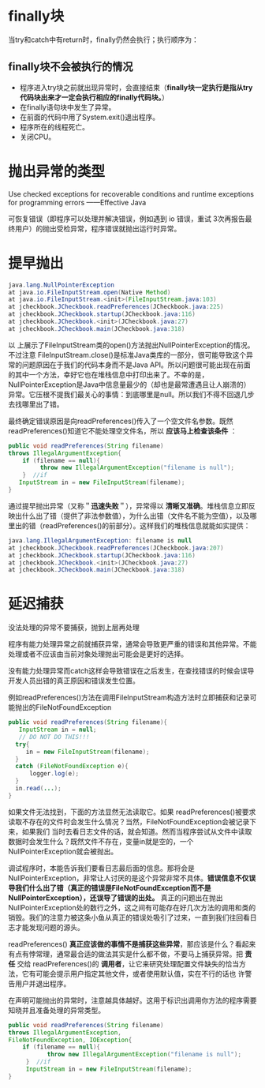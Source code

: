 
# finally块

当try和catch中有return时，finally仍然会执行；执行顺序为：

## finally块不会被执行的情况

* 程序进入try块之前就出现异常时，会直接结束（**finally块一定执行是指从try代码块出来才一定会执行相应的finally代码块。**）
* 在finally语句块中发生了异常。
* 在前面的代码中用了System.exit()退出程序。
* 程序所在的线程死亡。
* 关闭CPU。

# 抛出异常的类型

Use checked exceptions for recoverable conditions and runtime exceptions for programming errors
——Effective Java

可恢复错误（即程序可以处理并解决错误，例如遇到 io 错误，重试 3次再报告最终用户）的抛出受检异常，程序错误就抛出运行时异常。
# 提早抛出

```java
java.lang.NullPointerException
at java.io.FileInputStream.open(Native Method)
at java.io.FileInputStream.<init>(FileInputStream.java:103)
at jcheckbook.JCheckbook.readPreferences(JCheckbook.java:225)
at jcheckbook.JCheckbook.startup(JCheckbook.java:116)
at jcheckbook.JCheckbook.<init>(JCheckbook.java:27)
at jcheckbook.JCheckbook.main(JCheckbook.java:318)
```

以 上展示了FileInputStream类的open()方法抛出NullPointerException的情况。不过注意 FileInputStream.close()是标准Java类库的一部分，很可能导致这个异常的问题原因在于我们的代码本身而不是Java API。所以问题很可能出现在前面的其中一个方法，幸好它也在堆栈信息中打印出来了。不幸的是，NullPointerException是Java中信息量最少的（却也是最常遭遇且让人崩溃的）异常。它压根不提我们最关心的事情：到底哪里是null。所以我们不得不回退几步去找哪里出了错。

最终确定错误原因是向readPreferences()传入了一个空文件名参数。既然readPreferences()知道它不能处理空文件名，所以 **应该马上检查该条件** ：

```java
public void readPreferences(String filename)
throws IllegalArgumentException{
    if (filename == null){
         throw new IllegalArgumentException("filename is null");
    }  //if
   InputStream in = new FileInputStream(filename);
}
```

通过提早抛出异常（又称＂**迅速失败**＂），异常得以 **清晰又准确**。堆栈信息立即反映出什么出了错（提供了非法参数值），为什么出错（文件名不能为空值），以及哪里出的错（readPreferences()的前部分）。这样我们的堆栈信息就能如实提供：

```java
java.lang.IllegalArgumentException: filename is null
at jcheckbook.JCheckbook.readPreferences(JCheckbook.java:207)
at jcheckbook.JCheckbook.startup(JCheckbook.java:116)
at jcheckbook.JCheckbook.<init>(JCheckbook.java:27)
at jcheckbook.JCheckbook.main(JCheckbook.java:318)
```

# 延迟捕获

没法处理的异常不要捕获，抛到上层再处理

程序有能力处理异常之前就捕获异常，通常会导致更严重的错误和其他异常。不能处理或者不应该由当前对象处理抛出可能会是更好的选择。

没有能力处理异常而catch这样会导致错误在之后发生，在查找错误的时候会误导开发人员出错的真正原因和错误发生位置。

例如readPreferences()方法在调用FileInputStream构造方法时立即捕获和记录可能抛出的FileNotFoundException

```java
public void readPreferences(String filename){
   InputStream in = null;
   // DO NOT DO THIS!!!
  try{
     in = new FileInputStream(filename);
  }
  catch (FileNotFoundException e){
      logger.log(e);
  }
  in.read(...);
}
```

如果文件无法找到，下面的方法显然无法读取它。如果 readPreferences()被要求读取不存在的文件时会发生什么情况？当然，FileNotFoundException会被记录下来，如果我们 当时去看日志文件的话，就会知道。然而当程序尝试从文件中读取数据时会发生什么？既然文件不存在，变量in就是空的，一个 NullPointerException就会被抛出。

调试程序时，本能告诉我们要看日志最后面的信息。那将会是NullPointerException，非常让人讨厌的是这个异常非常不具体。**错误信息不仅误导我们什么出了错（真正的错误是FileNotFoundException而不是NullPointerException），还误导了错误的出处。** 真正的问题出在抛出NullPointerException处的数行之外，这之间有可能存在好几次方法的调用和类的销毁。我们的注意力被这条小鱼从真正的错误处吸引了过来，一直到我们往回看日志才能发现问题的源头。

readPreferences() **真正应该做的事情不是捕获这些异常**，那应该是什么？看起来有点有悖常理，通常最合适的做法其实是什么都不做，不要马上捕获异常。把 **责任** 交给 readPreferences()的 **调用者**，让它来研究处理配置文件缺失的恰当方法，它有可能会提示用户指定其他文件，或者使用默认值，实在不行的话也 许警告用户并退出程序。

在声明可能抛出的异常时，注意越具体越好。这用于标识出调用你方法的程序需要知晓并且准备处理的异常类型。

```java
public void readPreferences(String filename)
throws IllegalArgumentException,
FileNotFoundException, IOException{
    if (filename == null){
           throw new IllegalArgumentException("filename is null");
     }  //if
     InputStream in = new FileInputStream(filename);
}

```
